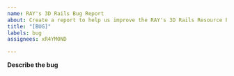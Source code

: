 ```yaml
---
name: RAY's 3D Rails Bug Report
about: Create a report to help us improve the RAY's 3D Rails Resource Pack
title: "[BUG]"
labels: bug
assignees: xR4YM0ND

---
```


**Describe the bug**
